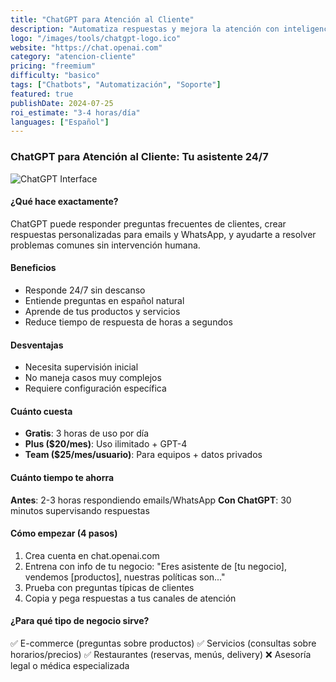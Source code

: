 ```yaml
---
title: "ChatGPT para Atención al Cliente"
description: "Automatiza respuestas y mejora la atención con inteligencia artificial"
logo: "/images/tools/chatgpt-logo.ico"
website: "https://chat.openai.com"
category: "atencion-cliente"
pricing: "freemium"
difficulty: "basico"
tags: ["Chatbots", "Automatización", "Soporte"]
featured: true
publishDate: 2024-07-25
roi_estimate: "3-4 horas/día"
languages: ["Español"]
---
```


### ChatGPT para Atención al Cliente: Tu asistente 24/7

![ChatGPT Interface](/images/herramientas/chatgpt-logo.jpg)

#### ¿Qué hace exactamente?
ChatGPT puede responder preguntas frecuentes de clientes, crear respuestas personalizadas para emails y WhatsApp, y ayudarte a resolver problemas comunes sin intervención humana.

#### Beneficios
- Responde 24/7 sin descanso
- Entiende preguntas en español natural
- Aprende de tus productos y servicios
- Reduce tiempo de respuesta de horas a segundos

#### Desventajas
- Necesita supervisión inicial
- No maneja casos muy complejos
- Requiere configuración específica

#### Cuánto cuesta
- **Gratis**: 3 horas de uso por día
- **Plus ($20/mes)**: Uso ilimitado + GPT-4
- **Team ($25/mes/usuario)**: Para equipos + datos privados

#### Cuánto tiempo te ahorra
**Antes**: 2-3 horas respondiendo emails/WhatsApp
**Con ChatGPT**: 30 minutos supervisando respuestas

#### Cómo empezar (4 pasos)
1. Crea cuenta en chat.openai.com
2. Entrena con info de tu negocio: "Eres asistente de [tu negocio], vendemos [productos], nuestras políticas son..."
3. Prueba con preguntas típicas de clientes
4. Copia y pega respuestas a tus canales de atención

#### ¿Para qué tipo de negocio sirve?
✅ E-commerce (preguntas sobre productos)
✅ Servicios (consultas sobre horarios/precios)
✅ Restaurantes (reservas, menús, delivery)
❌ Asesoría legal o médica especializada